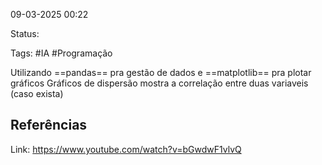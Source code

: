 09-03-2025 00:22

Status:

Tags: #IA #Programação

Utilizando ==pandas== pra gestão de dados e ==matplotlib== pra plotar gráficos
Gráficos de dispersão mostra a correlação entre duas variaveis (caso exista)





## Referências

Link: https://www.youtube.com/watch?v=bGwdwF1vlvQ